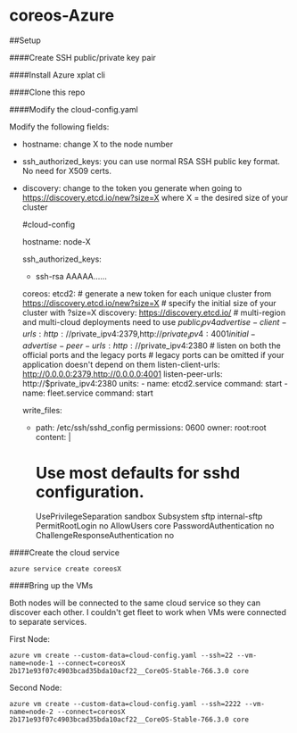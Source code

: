 # coreos-Azure

##Setup

####Create SSH public/private key pair

####Install Azure xplat cli

####Clone this repo

####Modify the cloud-config.yaml

Modify the following fields:
 - hostname: change X to the node number
 - ssh_authorized_keys: you can use normal RSA SSH public key format.  No need for X509 certs.
 - discovery: change <token> to the token you generate when going to https://discovery.etcd.io/new?size=X where X = the desired size of your cluster

    #cloud-config

    hostname: node-X

    ssh_authorized_keys:
      - ssh-rsa AAAAA......

    coreos:
      etcd2:
        # generate a new token for each unique cluster from https://discovery.etcd.io/new?size=X
        # specify the initial size of your cluster with ?size=X
        discovery: https://discovery.etcd.io/<token>
        # multi-region and multi-cloud deployments need to use $public_ipv4
        advertise-client-urls: http://$private_ipv4:2379,http://$private_ipv4:4001
        initial-advertise-peer-urls: http://$private_ipv4:2380
        # listen on both the official ports and the legacy ports
        # legacy ports can be omitted if your application doesn't depend on them
        listen-client-urls: http://0.0.0.0:2379,http://0.0.0.0:4001
        listen-peer-urls: http://$private_ipv4:2380
      units:
        - name: etcd2.service
          command: start
        - name: fleet.service
          command: start
      
    write_files:
      - path: /etc/ssh/sshd_config
        permissions: 0600
        owner: root:root
        content: |
          # Use most defaults for sshd configuration.
          UsePrivilegeSeparation sandbox
          Subsystem sftp internal-sftp
          PermitRootLogin no
          AllowUsers core
          PasswordAuthentication no
          ChallengeResponseAuthentication no

####Create the cloud service

    azure service create coreosX

####Bring up the VMs

Both nodes will be connected to the same cloud service so they can discover each other.  I couldn't get fleet to work when VMs were connected to separate services.

First Node:

    azure vm create --custom-data=cloud-config.yaml --ssh=22 --vm-name=node-1 --connect=coreosX 2b171e93f07c4903bcad35bda10acf22__CoreOS-Stable-766.3.0 core

Second Node:

    azure vm create --custom-data=cloud-config.yaml --ssh=2222 --vm-name=node-2 --connect=coreosX 2b171e93f07c4903bcad35bda10acf22__CoreOS-Stable-766.3.0 core
